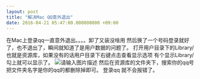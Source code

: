```yaml
---
layout: post
title: "解决Mac QQ意外退出"
date: 2016-04-21 05:47:00.000000000 +09:00
---
```


在Mac上登录qq一直意外退出。。。。卸了又装没啥用
然后换了一个号码登录就好了，也不退出了，瞬间就知道了是用户数据的问题了。
打开用户目录下的Library/也就是资源库，如果没有的话用户目录下右键点击查看显示选项 有个显示Library/勾上就可以显示了。
![请输入图片描述][1]
然后在资源库的文件夹下，搜索你的qq号把文件夹名字是你的qq的都删除掉即可。
登录qq 就不会报错了。


  [1]: https://o8ekw8sx0.qnssl.com/upload%2F201604%2Fqq%E9%80%80%E5%87%BA.png